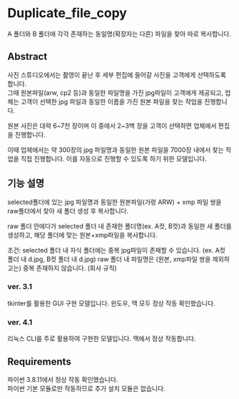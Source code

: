# Duplicate_file_copy
A 폴더와 B 폴더에 각각 존재하는 동일명(확장자는 다른) 파일을 찾아 따로 복사합니다.

## Abstract
사진 스튜디오에서는 촬영이 끝난 후 세부 편집에 들어갈 사진을 고객에게 선택하도록 합니다.  
그때 원본파일(arw, cp2 등)과 동일한 파일명을 가진 jpg파일이 고객에게 제공되고, 업체는 고객이 선택한 jpg 파일과 동일한 이름을 가진 원본 파일을 찾는 작업을 진행합니다.  

원본 사진은 대략 6~7천 장이며 이 중에서 2~3백 장을 고객이 선택하면 업체에서 편집을 진행합니다.  

이때 업체에서는 약 300장의 jpg 파일명과 동일한 원본 파일을 7000장 내에서 찾는 작업을 직접 진행합니다. 
이를 자동으로 진행할 수 있도록 하기 위한 모델입니다.
## 기능 설명
selected폴더에 있는 jpg 파일명과 동일한 원본파일(가령 ARW) + xmp 파일 쌍을 raw폴더에서 찾아 새 폴더 생성 후 복사합니다.

raw 폴더 안에다가 selected 폴더 내 존재한 폴더명(ex. A컷, B컷)과 동일한 새 폴더를 생성하고, 해당 폴더에 맞는 원본+xmp파일을 복사합니다.

조건:
selected 폴더 내 자식 폴더에는 중복 jpg파일이 존재할 수 있습니다. (ex. A컷 폴더 내 d.jpg, B컷 폴더 내 d.jpg)
raw 폴더 내 파일명은 (원본, xmp파일 쌍을 제외하고는) 중복 존재하지 않습니다. (회사 규칙)


### ver. 3.1
tkinter를 활용한 GUI 구현 모델입니다. 윈도우, 맥 모두 정상 작동 확인했습니다.

### ver. 4.1
리눅스 CLI를 주로 활용하여 구현한 모델입니다. 맥에서 정상 작동합니다.
## Requirements
파이썬 3.8.11에서 정상 작동 확인했습니다.  
파이썬 기본 모듈로만 작동하므로 추가 설치 모듈은 없습니다.